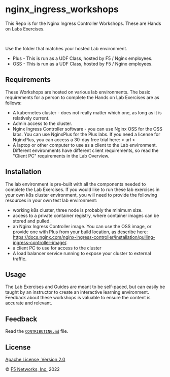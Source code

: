 
# nginx_ingress_workshops

This Repo is for the Nginx Ingress Controller Workshops.
These are Hands on Labs Exercises.

<br>

Use the folder that matches your hosted Lab environment.

- Plus - This is run as a UDF Class, hosted by F5 / Nginx employees.
- OSS -  This is run as a UDF Class, hosted by F5 / Nginx employees.

## Requirements

These Workshops are hosted on various lab environments.  The basic requirements for a person to complete the Hands on Lab Exercises are as follows:

- A kubernetes cluster - does not really matter which one, as long as it is relatively current.
- Admin access to the cluster.
- Nginx Ingress Controller software - you can use Nginx OSS for the OSS labs.  You can use NginxPlus for the Plus labs.  If you need a license for NginxPlus, you can access a 30-day free trial here:  < url >
- A laptop or other computer to use as a client to the Lab environment.  Different environments have different client requirements, so read the "Client PC" requirements in the Lab Overview.

## Installation

The lab environment is pre-built with all the components needed to complete the Lab Exercises.  If you would like to run these lab exercises in your own k8s cluster environment, you will need to provide the following resources in your own test lab environment:

- working k8s cluster, three node is probably the minimum size.
- access to a private container registry, where container images can be stored and pulled.
- an Nginx Ingress Controller image.  You can use the OSS image, or provide one with Plus from your build location, as describe here: https://docs.nginx.com/nginx-ingress-controller/installation/pulling-ingress-controller-image/.
- a client PC to use for access to the cluster
- A load balancer service running to expose your cluster to external traffic.

## Usage

The Lab Exercises and Guides are meant to be self-paced, but can easily be taught by an instructor to create an interactive learning environment.  Feedback about these workshops is valuable to ensure the content is accurate and relevant. 

## Feedback

Read the [`CONTRIBUTING.md`](https://github.com/nginxinc/nginx-ingress-workshops/blob/main/CONTRIBUTING.md) file.

## License

[Apache License, Version 2.0](https://github.com/nginxinc/nginx-ingress-workshops/blob/main/LICENSE)

&copy; [F5 Networks, Inc.](https://www.f5.com/) 2022
